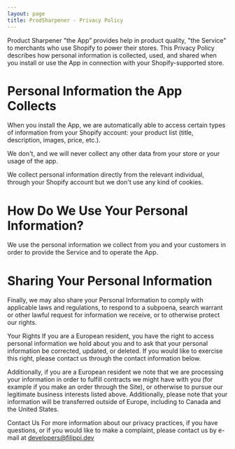 ```yaml
---
layout: page
title: ProdSharpener - Privacy Policy
---
```


Product Sharpener "the App” provides help in product quality, "the Service" to merchants who use Shopify to power their
stores. This Privacy Policy describes how personal information is collected, used, and shared when you install or use
the App in connection with your Shopify-supported store.

# Personal Information the App Collects

When you install the App, we are automatically able to access certain types of information from your Shopify account:
your product list (title, description, images, price, etc.).

We don't, and we will never collect any other data from your store or your usage of the app.

We collect personal information directly from the relevant individual, through your Shopify account but we don't use any
kind of cookies.

# How Do We Use Your Personal Information?

We use the personal information we collect from you and your customers in order to provide the Service and to operate
the App.

# Sharing Your Personal Information

Finally, we may also share your Personal Information to comply with applicable laws and regulations, to respond to a
subpoena, search warrant or other lawful request for information we receive, or to otherwise protect our rights.

Your Rights If you are a European resident, you have the right to access personal information we hold about you and to
ask that your personal information be corrected, updated, or deleted. If you would like to exercise this right, please
contact us through the contact information below.

Additionally, if you are a European resident we note that we are processing your information in order to fulfill
contracts we might have with you (for example if you make an order through the Site), or otherwise to pursue our
legitimate business interests listed above. Additionally, please note that your information will be transferred outside
of Europe, including to Canada and the United States.

Contact Us For more information about our privacy practices, if you have questions, or if you would like to make a
complaint, please contact us by e-mail at developers@filippi.dev

